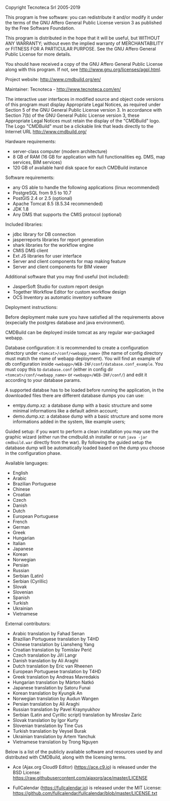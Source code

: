 Copyright Tecnoteca Srl 2005-2019



This program is free software: you can redistribute it and/or modify
it under the terms of the GNU Affero General Public License version 3
as published by the Free Software Foundation.

This program is distributed in the hope that it will be useful,
but WITHOUT ANY WARRANTY; without even the implied warranty of
MERCHANTABILITY or FITNESS FOR A PARTICULAR PURPOSE.
See the GNU Affero General Public License for more details.

You should have received a copy of the GNU Affero General Public License 
along with this program.
If not, see <http://www.gnu.org/licenses/agpl.html>.



Project website: http://www.cmdbuild.org/en/

Maintainer: Tecnoteca - http://www.tecnoteca.com/en/

The interactive user interfaces in modified source and object code 
versions of this program must display Appropriate Legal Notices, as 
required under Section 5 of the GNU General Public License version 3.
In accordance with Section 7(b) of the GNU General Public License 
version 3, these Appropriate Legal Notices must retain the display 
of the "CMDBuild" logo.
The Logo "CMDBuild" must be a clickable link that leads directly 
to the Internet URL http://www.cmdbuild.org/



Hardware requirements:

* server-class computer (modern architecture)
* 8 GB of RAM (16 GB for application with full functionalities eg. DMS,
map services, BIM services)
* 120 GB of available hard disk space for each CMDBuild instance


Software requirements: 

* any OS able to handle the following applications (linux recommended)
* PostgreSQL from 9.5 to 10.7
* PostGIS 2.4 or 2.5 (optional)
* Apache Tomcat 8.5 (8.5.34 recommended)
* JDK 1.8
* Any DMS that supports the CMIS protocol (optional)


Included libraries:

* jdbc library for DB connection
* jasperreports libraries for report generation
* shark libraries for the workflow engine
* CMIS DMS client
* Ext JS libraries for user interface
* Server and client components for map making feature
* Server and client components for BIM viewer


Additional software that you may find useful (not included):

* JasperSoft Studio for custom report design
* Together Workflow Editor for custom workflow design
* OCS Inventory as automatic inventory software


Deployment instructions:

Before deployment make sure you have satisfied all the requirements above (expecially
the postgres database and java environment).

CMDBuild can be deployed inside tomcat as any regular war-packaged webapp. 

Database configuration: it is recommended to create a configuration directory under `<tomcat>/conf/<webapp_name>` 
(the name of config directory must match the name of webapp deployment). You
will find an example of db configuration inside `<webapp>/WEB-INF/conf/database.conf_example`. 
You must copy this to `database.conf` (either in config dir `<tomcat>/conf/<webapp_name>` or `<webapp>/WEB-INF/conf/`) and
edit it according to your database params.

A supported databse has to be loaded before running the application, in the downloaded files there are different database
dumps you can use:
 * emtpy.dump.xz: a database dump with a basic structure and some minimal informations like a default admin account;
 * demo.dump.xz: a database dump with a basic structure and some more informations added in the system, like example users;

Guided setup: if you want to perform a clean installation you may use the graphic wizard (either run the cmdbuild.sh
installer or run `java -jar cmdbuild.war` directly from the war). By following the guided setup the database dump will be 
automatically loaded based on the dump you choose in the configuration phase.

Available languages:
* English
* Arabic
* Brazilian Portuguese
* Chinese
* Croatian
* Czech
* Danish
* Dutch
* European Portuguese
* French
* German
* Greek
* Hungarian
* Italian
* Japanese
* Korean
* Norwegian
* Persian
* Russian
* Serbian (Latin)
* Serbian (Cyrillic)
* Slovak
* Slovenian
* Spanish
* Turkish
* Ukrainian
* Vietnamese

External contributors: 

* Arabic translation by Fahad Senan
* Brazilian Portuguese translation by T4HD 
* Chinese translation by Liansheng Yang 
* Croatian translation by Tomislav Perić 
* Czech translation by Jiří Langr 
* Danish translation by Ali Araghi
* Dutch translation by Eric van Rheenen
* European Portuguese translation by T4HD 
* Greek translation by Andreas Mavredakis
* Hungarian translation by Márton Natkó 
* Japanese translation by Satoru Funai
* Korean translation by Kyungik An
* Norwegian translation by Audun Wangen
* Persian translation by Ali Araghi
* Russian translation by Pavel Kraynyukhov
* Serbian (Latin and Cyrillic script) translation by Miroslav Zaric
* Slovak translation by Igor Kurty
* Slovenian translation by Tine Cus
* Turkish translation by Veysel Burak
* Ukrainian translation by Artem Yanchuk
* Vietnamese translation by Trong Nguyen



Below is a list of the publicly available software and resources used
by and distributed with CMDBuild, along with the licensing terms.

* Ace (Ajax.org Cloud9 Editor) (https://ace.c9.io) is
 released under the BSD License:
   https://raw.githubusercontent.com/ajaxorg/ace/master/LICENSE

* FullCalendar (https://fullcalendar.io) is released under the MIT License:
   https://github.com/fullcalendar/fullcalendar/blob/master/LICENSE.txt
